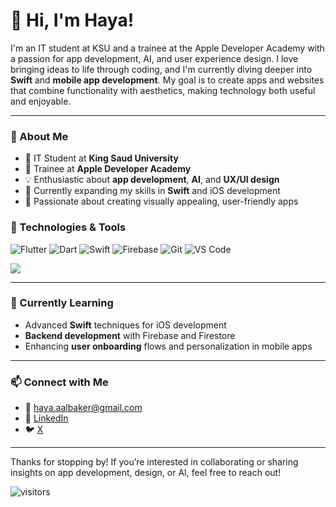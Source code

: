 # 👋 Hi, I'm Haya!

I'm an IT student at KSU and a trainee at the Apple Developer Academy with a passion for app development, AI, and user experience design. I love bringing ideas to life through coding, and I'm currently diving deeper into **Swift** and **mobile app development**. My goal is to create apps and websites that combine functionality with aesthetics, making technology both useful and enjoyable.

---

### 🌟 About Me
- 💼 IT Student at **King Saud University**
- 🍎 Trainee at **Apple Developer Academy**
- 💡 Enthusiastic about **app development**, **AI**, and **UX/UI design**
- 🌱 Currently expanding my skills in **Swift** and iOS development
- 🎨 Passionate about creating visually appealing, user-friendly apps

### 🔧 Technologies & Tools
![Flutter](https://img.shields.io/badge/Flutter-02569B?style=for-the-badge&logo=flutter&logoColor=white)
![Dart](https://img.shields.io/badge/Dart-0175C2?style=for-the-badge&logo=dart&logoColor=white)
![Swift](https://img.shields.io/badge/Swift-FA7343?style=for-the-badge&logo=swift&logoColor=white)
![Firebase](https://img.shields.io/badge/Firebase-FFCA28?style=for-the-badge&logo=firebase&logoColor=white)
![Git](https://img.shields.io/badge/Git-F05032?style=for-the-badge&logo=git&logoColor=white)
![VS Code](https://img.shields.io/badge/VS%20Code-007ACC?style=for-the-badge&logo=visual-studio-code&logoColor=white)

![](https://github-readme-stats.vercel.app/api/top-langs/?username=Hayaalbaker&layout=compact&hide=html)

---

### 🌱 Currently Learning
- Advanced **Swift** techniques for iOS development
- **Backend development** with Firebase and Firestore
- Enhancing **user onboarding** flows and personalization in mobile apps

---

### 📫 Connect with Me
- 📧 haya.aalbaker@gmail.com
- 💼 [LinkedIn](https://linkedin.com/in/hayaalbaker)
- 🐦 [X](https://twitter.com/hayaalbaker)

---

Thanks for stopping by! If you’re interested in collaborating or sharing insights on app development, design, or AI, feel free to reach out!

![visitors](https://visitor-badge.laobi.icu/badge?page_id=Hayaalbaker.profile)
<!--
**Hayaalbaker/Hayaalbaker** is a ✨ _special_ ✨ repository because its `README.md` (this file) appears on your GitHub profile.

Here are some ideas to get you started:

- 🔭 I’m currently working on ...
- 🌱 I’m currently learning ...
- 👯 I’m looking to collaborate on ...
- 🤔 I’m looking for help with ...
- 💬 Ask me about ...
- 📫 How to reach me: ...
- 😄 Pronouns: ...
- ⚡ Fun fact: ...
-->
